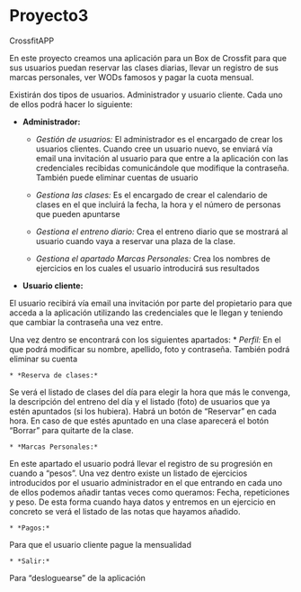 # Proyecto3
CrossfitAPP

En este proyecto creamos una aplicación para un Box de Crossfit para que sus usuarios puedan reservar las clases diarias, llevar un registro de sus marcas personales, ver WODs famosos y pagar la cuota mensual.

Existirán dos tipos de usuarios. Administrador y usuario cliente. Cada uno de ellos podrá hacer lo siguiente:

 * __Administrador:__
    * *Gestión de usuarios:*
El administrador es el encargado de crear los usuarios clientes. Cuando cree un usuario nuevo, se enviará vía email una invitación al usuario para que entre a la aplicación con las credenciales recibidas comunicándole que modifique la contraseña. 
También puede eliminar cuentas de usuario

    * *Gestiona las clases:* 
Es el encargado de crear el calendario de clases en el que incluirá la fecha, la hora y el número de personas que pueden apuntarse

    * *Gestiona el entreno diario:* 
Crea el entreno diario que se mostrará al usuario cuando vaya a reservar una plaza de la clase.

    * *Gestiona el apartado Marcas Personales:*
Crea los nombres de ejercicios en los cuales el usuario introducirá sus resultados
     

* __Usuario cliente:__

El usuario recibirá vía email una invitación por parte del propietario para que acceda a la aplicación utilizando las credenciales que le llegan y teniendo que cambiar la contraseña una vez entre.

Una vez dentro se encontrará con los siguientes apartados:
    * *Perfil:*
En el que podrá modificar su nombre, apellido, foto y contraseña. También podrá eliminar su cuenta

    * *Reserva de clases:* 
Se verá el listado de clases del día para elegir la hora que más le convenga, la descripción del entreno del día y el listado (foto) de usuarios que ya estén apuntados (si los hubiera). Habrá un botón de “Reservar” en cada hora.
En caso de que estés apuntado en una clase aparecerá el botón “Borrar” para quitarte de la clase.

    * *Marcas Personales:*
En este apartado el usuario podrá llevar el registro de su progresión en cuando a “pesos”.
Una vez dentro existe un listado de ejercicios introducidos por el usuario administrador en el que entrando en cada uno de ellos podemos añadir tantas veces como queramos: Fecha, repeticiones y peso. 
De esta forma cuando haya datos y entremos en un ejercicio en concreto se verá el listado de las notas que hayamos añadido.

    * *Pagos:*
Para que el usuario cliente pague la mensualidad

    * *Salir:* 
Para “desloguearse” de la aplicación
